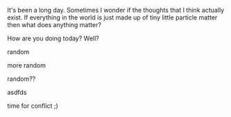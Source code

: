 It's been a long day.
Sometimes I wonder if the thoughts that I think actually exist. If everything in the world is just made up of tiny little particle matter then what does anything matter?

How are you doing today?
Well?

random

more random

random??

asdfds

time for conflict ;)

